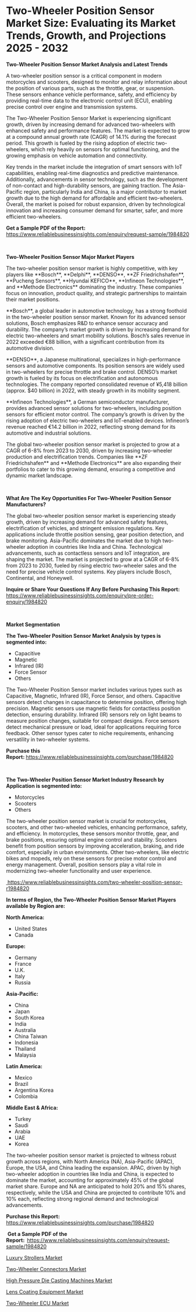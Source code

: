 <p><h1>Two-Wheeler Position Sensor Market Size: Evaluating its Market Trends, Growth, and Projections 2025 - 2032</h1></p><p><strong>Two-Wheeler Position Sensor Market Analysis and Latest Trends</strong></p>
<p><p>A two-wheeler position sensor is a critical component in modern motorcycles and scooters, designed to monitor and relay information about the position of various parts, such as the throttle, gear, or suspension. These sensors enhance vehicle performance, safety, and efficiency by providing real-time data to the electronic control unit (ECU), enabling precise control over engine and transmission systems.</p><p>The Two-Wheeler Position Sensor Market is experiencing significant growth, driven by increasing demand for advanced two-wheelers with enhanced safety and performance features. The market is expected to grow at a compound annual growth rate (CAGR) of 14.1% during the forecast period. This growth is fueled by the rising adoption of electric two-wheelers, which rely heavily on sensors for optimal functioning, and the growing emphasis on vehicle automation and connectivity.</p><p>Key trends in the market include the integration of smart sensors with IoT capabilities, enabling real-time diagnostics and predictive maintenance. Additionally, advancements in sensor technology, such as the development of non-contact and high-durability sensors, are gaining traction. The Asia-Pacific region, particularly India and China, is a major contributor to market growth due to the high demand for affordable and efficient two-wheelers. Overall, the market is poised for robust expansion, driven by technological innovation and increasing consumer demand for smarter, safer, and more efficient two-wheelers.</p></p>
<p><strong>Get a Sample PDF of the Report:&nbsp;</strong> <a href="https://www.reliablebusinessinsights.com/enquiry/request-sample/1984820?utm_campaign=1873&utm_medium=2&utm_source=Github&utm_content=ia&utm_term=24012025&utm_id=two-wheeler-position-sensor">https://www.reliablebusinessinsights.com/enquiry/request-sample/1984820</a></p>
<p>&nbsp;</p>
<p><strong>Two-Wheeler Position Sensor Major Market Players</strong></p>
<p><p>The two-wheeler position sensor market is highly competitive, with key players like **Bosch**, **Delphi**, **DENSO**, **ZF Friedrichshafen**, **Pucheng Sensors**, **Hyundai KEFICO**, **Infineon Technologies**, and **Methode Electronics** dominating the industry. These companies focus on innovation, product quality, and strategic partnerships to maintain their market positions.</p><p>**Bosch**, a global leader in automotive technology, has a strong foothold in the two-wheeler position sensor market. Known for its advanced sensor solutions, Bosch emphasizes R&D to enhance sensor accuracy and durability. The company’s market growth is driven by increasing demand for electric two-wheelers and smart mobility solutions. Bosch’s sales revenue in 2022 exceeded €88 billion, with a significant contribution from its automotive division.</p><p>**DENSO**, a Japanese multinational, specializes in high-performance sensors and automotive components. Its position sensors are widely used in two-wheelers for precise throttle and brake control. DENSO’s market growth is fueled by its focus on electrification and autonomous technologies. The company reported consolidated revenue of ¥5,418 billion (approx. $40 billion) in 2022, with steady growth in its mobility segment.</p><p>**Infineon Technologies**, a German semiconductor manufacturer, provides advanced sensor solutions for two-wheelers, including position sensors for efficient motor control. The company’s growth is driven by the rising adoption of electric two-wheelers and IoT-enabled devices. Infineon’s revenue reached €14.2 billion in 2022, reflecting strong demand for its automotive and industrial solutions.</p><p>The global two-wheeler position sensor market is projected to grow at a CAGR of 6-8% from 2023 to 2030, driven by increasing two-wheeler production and electrification trends. Companies like **ZF Friedrichshafen** and **Methode Electronics** are also expanding their portfolios to cater to this growing demand, ensuring a competitive and dynamic market landscape.</p></p>
<p>&nbsp;</p>
<p><strong>What Are The Key Opportunities For Two-Wheeler Position Sensor Manufacturers?</strong></p>
<p><p>The global two-wheeler position sensor market is experiencing steady growth, driven by increasing demand for advanced safety features, electrification of vehicles, and stringent emission regulations. Key applications include throttle position sensing, gear position detection, and brake monitoring. Asia-Pacific dominates the market due to high two-wheeler adoption in countries like India and China. Technological advancements, such as contactless sensors and IoT integration, are shaping the market. The market is projected to grow at a CAGR of 6-8% from 2023 to 2030, fueled by rising electric two-wheeler sales and the need for precise vehicle control systems. Key players include Bosch, Continental, and Honeywell.</p></p>
<p><strong>Inquire or Share Your Questions If Any Before Purchasing This Report:</strong> <a href="https://www.reliablebusinessinsights.com/enquiry/pre-order-enquiry/1984820?utm_campaign=1873&utm_medium=2&utm_source=Github&utm_content=ia&utm_term=24012025&utm_id=two-wheeler-position-sensor">https://www.reliablebusinessinsights.com/enquiry/pre-order-enquiry/1984820</a></p>
<p>&nbsp;</p>
<p><strong>Market Segmentation</strong></p>
<p><strong>The Two-Wheeler Position Sensor Market Analysis by types is segmented into:</strong></p>
<p><ul><li>Capacitive</li><li>Magnetic</li><li>Infrared (IR)</li><li>Force Sensor</li><li>Others</li></ul></p>
<p><p>The Two-Wheeler Position Sensor market includes various types such as Capacitive, Magnetic, Infrared (IR), Force Sensor, and others. Capacitive sensors detect changes in capacitance to determine position, offering high precision. Magnetic sensors use magnetic fields for contactless position detection, ensuring durability. Infrared (IR) sensors rely on light beams to measure position changes, suitable for compact designs. Force sensors detect mechanical pressure or load, ideal for applications requiring force feedback. Other sensor types cater to niche requirements, enhancing versatility in two-wheeler systems.</p></p>
<p><strong>Purchase this Report:&nbsp;</strong><a href="https://www.reliablebusinessinsights.com/purchase/1984820?utm_campaign=1873&utm_medium=2&utm_source=Github&utm_content=ia&utm_term=24012025&utm_id=two-wheeler-position-sensor">https://www.reliablebusinessinsights.com/purchase/1984820</a></p>
<p>&nbsp;</p>
<p><strong>The Two-Wheeler Position Sensor Market Industry Research by Application is segmented into:</strong></p>
<p><ul><li>Motorcycles</li><li>Scooters</li><li>Others</li></ul></p>
<p><p>The two-wheeler position sensor market is crucial for motorcycles, scooters, and other two-wheeled vehicles, enhancing performance, safety, and efficiency. In motorcycles, these sensors monitor throttle, gear, and brake positions, ensuring optimal engine control and stability. Scooters benefit from position sensors by improving acceleration, braking, and ride comfort, especially in urban environments. Other two-wheelers, like electric bikes and mopeds, rely on these sensors for precise motor control and energy management. Overall, position sensors play a vital role in modernizing two-wheeler functionality and user experience.</p></p>
<p><a href="https://www.reliablebusinessinsights.com/two-wheeler-position-sensor-r1984820?utm_campaign=1873&utm_medium=2&utm_source=Github&utm_content=ia&utm_term=24012025&utm_id=two-wheeler-position-sensor">&nbsp;https://www.reliablebusinessinsights.com/two-wheeler-position-sensor-r1984820</a></p>
<p><strong>In terms of Region, the Two-Wheeler Position Sensor Market Players available by Region are:</strong></p>
<p>
    <p> <strong> North America: </strong>
        <ul>
            <li>United States</li>
            <li>Canada</li>
        </ul>
        </p> 
    <p> <strong> Europe: </strong>
        <ul>
            <li>Germany</li>
            <li>France</li>
            <li>U.K.</li>
            <li>Italy</li>
            <li>Russia</li>
        </ul>
        </p> 
    <p> <strong> Asia-Pacific: </strong>
        <ul>
            <li>China</li>
            <li>Japan</li>
            <li>South Korea</li>
            <li>India</li>
            <li>Australia</li>
            <li>China Taiwan</li>
            <li>Indonesia</li>
            <li>Thailand</li>
            <li>Malaysia</li>
        </ul>
        </p> 
    <p> <strong> Latin America: </strong>
        <ul>
            <li>Mexico</li>
            <li>Brazil</li>
            <li>Argentina Korea</li>
            <li>Colombia</li>
        </ul>
        </p> 
    <p> <strong> Middle East & Africa: </strong>
        <ul>
            <li>Turkey</li>
            <li>Saudi</li>
            <li>Arabia</li>
            <li>UAE</li>
            <li>Korea</li>
        </ul>
    </p>
    </p>
<p><p>The two-wheeler position sensor market is projected to witness robust growth across regions, with North America (NA), Asia-Pacific (APAC), Europe, the USA, and China leading the expansion. APAC, driven by high two-wheeler adoption in countries like India and China, is expected to dominate the market, accounting for approximately 45% of the global market share. Europe and NA are anticipated to hold 20% and 15% shares, respectively, while the USA and China are projected to contribute 10% and 10% each, reflecting strong regional demand and technological advancements.</p></p>
<p><strong>Purchase this Report: </strong><a href="https://www.reliablebusinessinsights.com/purchase/1984820?utm_campaign=1873&utm_medium=2&utm_source=Github&utm_content=ia&utm_term=24012025&utm_id=two-wheeler-position-sensor">https://www.reliablebusinessinsights.com/purchase/1984820</a></p>
<p>&nbsp;<strong>Get a Sample PDF of the Report:&nbsp;&nbsp;</strong><a href="https://www.reliablebusinessinsights.com/enquiry/request-sample/1984820?utm_campaign=1873&utm_medium=2&utm_source=Github&utm_content=ia&utm_term=24012025&utm_id=two-wheeler-position-sensor">https://www.reliablebusinessinsights.com/enquiry/request-sample/1984820</a></p>
<p><strong></strong></p>
<p><p><a href="https://www.linkedin.com/pulse/luxury-strollers-market-2025-2032-applications-regional-efdgc?utm_campaign=1873&utm_medium=2&utm_source=Github&utm_content=ia&utm_term=24012025&utm_id=two-wheeler-position-sensor">Luxury Strollers Market</a></p><p><a href="https://github.com/triattwood9919/Market-Research-Report-List-1/blob/main/two-wheeler-connectors-market.md?utm_campaign=1873&utm_medium=2&utm_source=Github&utm_content=ia&utm_term=24012025&utm_id=two-wheeler-position-sensor">Two-Wheeler Connectors Market</a></p><p><a href="https://www.linkedin.com/pulse/global-high-pressure-die-casting-machines-market-analysis-zd95c?utm_campaign=1873&utm_medium=2&utm_source=Github&utm_content=ia&utm_term=24012025&utm_id=two-wheeler-position-sensor">High Pressure Die Casting Machines Market</a></p><p><a href="https://www.linkedin.com/pulse/strategic-market-insights-navigating-global-lens-coating-reu4f?utm_campaign=1873&utm_medium=2&utm_source=Github&utm_content=ia&utm_term=24012025&utm_id=two-wheeler-position-sensor">Lens Coating Equipment Market</a></p><p><a href="https://github.com/schwminh2001101/Market-Research-Report-List-1/blob/main/two-wheeler-ecu-market.md?utm_campaign=1873&utm_medium=2&utm_source=Github&utm_content=ia&utm_term=24012025&utm_id=two-wheeler-position-sensor">Two-Wheeler ECU Market</a></p></p>